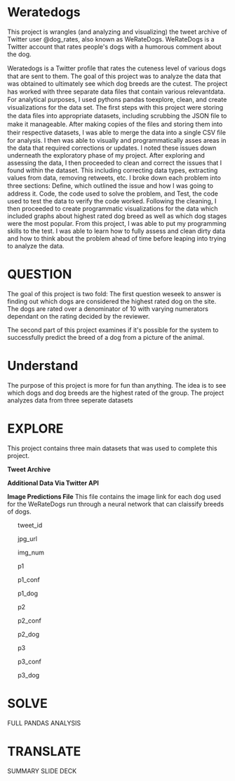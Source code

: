 # Weratedogs
This project is wrangles (and analyzing and visualizing) the tweet archive of Twitter user @dog_rates, also known as WeRateDogs. WeRateDogs is a Twitter account that rates people's dogs with a humorous comment about the dog. 

Weratedogs is a Twitter proﬁle that rates the cuteness level of various dogs that are sent to them. The goal of this project was to analyze the data that was obtained to ultimately see which dog breeds are the cutest. The project has worked with three separate data ﬁles that contain various relevantdata. For analytical purposes, I used pythons pandas toexplore, clean, and create visualizations for the data set. The ﬁrst steps with this project were storing the data ﬁles into appropriate datasets, including scrubbing the JSON ﬁle to make it manageable. After making copies of the ﬁles and storing them into their respective datasets, I was able to merge the data into a single CSV ﬁle for analysis. I then was able to visually and programmatically asses areas in the data that required corrections or updates. I noted these issues down underneath the exploratory phase of my project. After exploring and assessing the data, I then proceeded to clean and correct the issues that I found within the dataset. This including correcting data types, extracting values from data, removing retweets, etc. I broke down each problem into three sections: Deﬁne, which outlined the issue and how I was going to address it. Code, the code used to solve the problem, and Test, the code used to test the data to verify the code worked. Following the cleaning, I then proceeded to create programmatic visualizations for the data which included graphs about highest rated dog breed as well as which dog stages were the most popular. From this project, I was able to put my programming skills to the test. I was able to learn how to fully assess and clean dirty data and how to think about the problem ahead of time before leaping into trying to analyze the data.

# QUESTION
The goal of this project is two fold: 
The first question weseek to answer is finding out which dogs are considered the highest rated dog on the site. The dogs are rated over a denominator of 10 with varying numerators dependant on the rating decided by the reviewer. 

The second part of this project examines if it's possible for the system to successfully predict the breed of a dog from a picture of the animal. 

# Understand
The purpose of this project is more for fun than anything. The idea is to see which dogs and dog breeds are the highest rated of the group. The project analyzes data from three seperate datasets

# EXPLORE
This project contains three main datasets that was used to complete this project.

<b>Tweet Archive</b>


<b>Additional Data Via Twitter API</b>

<b>Image Predictions File</b>
This file contains the image link for each dog used for the WeRateDogs run through a neural network that can claissify breeds of dogs. 
<ul>tweet_id</ul>
 <ul> jpg_url</ul>
 <ul> img_num</ul>
 <ul> p1</ul>
  <ul>p1_conf</ul>
  <ul>p1_dog</ul>
 <ul> p2</ul>
 <ul> p2_conf</ul>
  <ul>p2_dog</ul>
  <ul>p3</ul>
 <ul> p3_conf</ul>
 <ul> p3_dog</ul>
</ul>

# SOLVE
FULL PANDAS ANALYSIS

# TRANSLATE
SUMMARY SLIDE DECK
